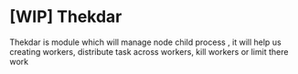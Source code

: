 # [WIP] Thekdar

Thekdar is module which will manage node child process , it will help us creating workers, distribute task across workers, kill workers or limit there work

